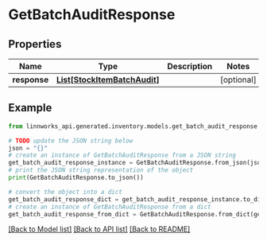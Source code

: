 # GetBatchAuditResponse


## Properties

Name | Type | Description | Notes
------------ | ------------- | ------------- | -------------
**response** | [**List[StockItemBatchAudit]**](StockItemBatchAudit.md) |  | [optional] 

## Example

```python
from linnworks_api.generated.inventory.models.get_batch_audit_response import GetBatchAuditResponse

# TODO update the JSON string below
json = "{}"
# create an instance of GetBatchAuditResponse from a JSON string
get_batch_audit_response_instance = GetBatchAuditResponse.from_json(json)
# print the JSON string representation of the object
print(GetBatchAuditResponse.to_json())

# convert the object into a dict
get_batch_audit_response_dict = get_batch_audit_response_instance.to_dict()
# create an instance of GetBatchAuditResponse from a dict
get_batch_audit_response_from_dict = GetBatchAuditResponse.from_dict(get_batch_audit_response_dict)
```
[[Back to Model list]](../README.md#documentation-for-models) [[Back to API list]](../README.md#documentation-for-api-endpoints) [[Back to README]](../README.md)


